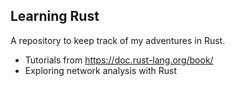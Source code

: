 ## Learning Rust

A repository to keep track of my adventures in Rust.

- Tutorials from https://doc.rust-lang.org/book/
- Exploring network analysis with Rust